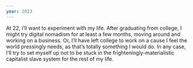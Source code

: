 ```yaml
---
year: 2023
---
```


At 22, I’ll want to experiment with my life. After graduating from college, I might try digital nomadism for at least a few months, moving around and working on a business. Or, I’ll have left college to work on a cause I feel the world pressingly needs, as that’s totally something I would do. In any case, I’ll try to set myself up not to be stuck in the frighteningly-materialistic capitalist slave system for the rest of my life.
